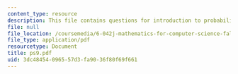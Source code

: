 ```yaml
---
content_type: resource
description: This file contains questions for introduction to probability.
file: null
file_location: /coursemedia/6-042j-mathematics-for-computer-science-fall-2005/3dc48454096557d3fa9036f80f69f661_ps9.pdf
file_type: application/pdf
resourcetype: Document
title: ps9.pdf
uid: 3dc48454-0965-57d3-fa90-36f80f69f661
---
```

